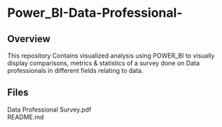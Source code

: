 # Power_BI-Data-Professional-
## Overview
This repository Contains visualized analysis using POWER_BI to visually display comparisons, metrics & statistics of a survey done on Data professionals in different fields relating to data.
## Files
Data Professional Survey.pdf                                                                                                                   
README.md
